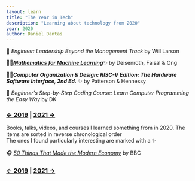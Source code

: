 ```yaml
---
layout: learn
title: "The Year in Tech"
description: "Learning about technology from 2020"
year: 2020
author: Daniel Dantas
---
```


📕 *Engineer: Leadership Beyond the Management Track* by Will Larson <!-- 11/19/2024 -->

📕✨[***Mathematics for Machine Learning***](https://mml-book.github.io/)✨ by Deisenroth, Faisal & Ong <!-- 9/8/2024 -->

📕✨***Computer Organization & Design: RISC-V Edition: The Hardware Software Interface, 2nd Ed.*** ✨ by Patterson & Hennessy <!-- 8/17/2024 -->

📕 *Beginner's Step-by-Step Coding Course: Learn Computer Programming the Easy Way* by DK <!-- 3/9/2024 -->




### [← 2019](/2019/12/31/learn-2019) | [2021 →](/2021/12/31/learn-2021)
Books, talks, videos, and courses I learned something from in 2020. The items are sorted in reverse chronological order\
The ones I found particularly interesting are marked with a ✨

🎧 _[50 Things That Made the Modern Economy](https://www.bbc.co.uk/programmes/p04b1g3c/episodes/downloads)_ by BBC

### [← 2019](/2019/12/31/learn-2019) | [2021 →](/2021/12/31/learn-2021)
